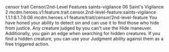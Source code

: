 <ability>
  <metadata>
    <class>censor</class>
    <feature_type>trait</feature_type>
    <file_dpath>Censor/2nd-Level Features</file_dpath>
    <item_id>saints-vigilance</item_id>
    <item_index>06</item_index>
    <item_name>Saint&apos;s Vigilance</item_name>
    <level>2</level>
    <scc>mcdm.heroes.v1:feature.trait.censor.2nd-level-feature:saints-vigilance</scc>
    <scdc>1.1.1:8.1.7.6:06</scdc>
    <source>mcdm.heroes.v1</source>
    <type>feature/trait/censor/2nd-level-feature</type>
  </metadata>
  <effects>
    <effect type="mundane">You have honed your ability to detect sin and can use it to find those who hide from justice. Any creature judged by you can&apos;t use the Hide maneuver. Additionally, you gain an edge when searching for hidden creatures. If you find a hidden creature, you can use your Judgment ability against them as a free triggered action.</effect>
  </effects>
</ability>

